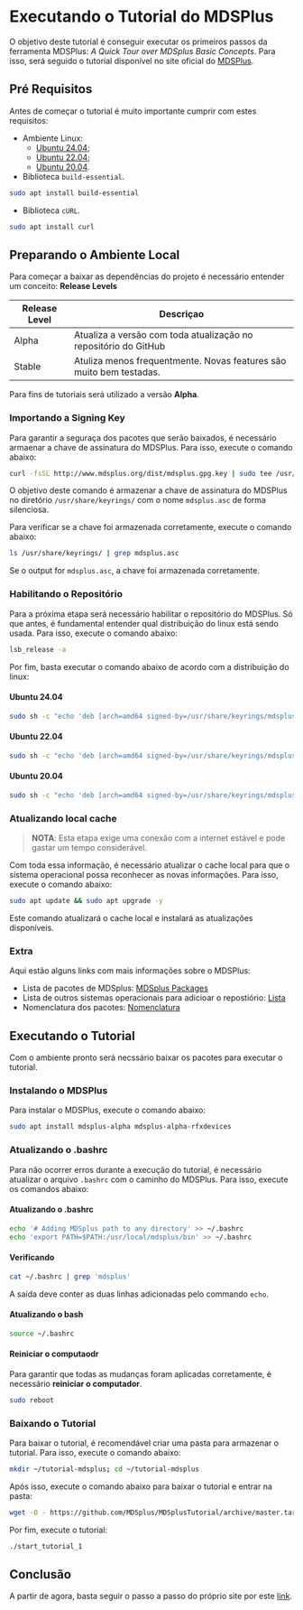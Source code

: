 # Executando o Tutorial do MDSPlus

O objetivo deste tutorial é conseguir executar os primeiros passos da ferramenta MDSPlus: *A Quick Tour over MDSplus Basic Concepts*. Para isso, será seguido o tutorial disponível no site oficial do [MDSPlus](https://www.mdsplus.org/index.php?title=Documentation:Tutorial:QuickOverview&open=1624466399993193889855&page=Tutorials%2FQuick+Tour).


## Pré Requisitos

Antes de começar o tutorial é muito importante cumprir com estes requisitos:

- Ambiente Linux:
    - [Ubuntu 24.04](https://ubuntu.com/download/desktop);
    - [Ubuntu 22.04](https://ubuntu.com/download/alternative-downloads#past-releases-and-other-flavours);
    - [Ubuntu 20.04](https://ubuntu.com/download/alternative-downloads#past-releases-and-other-flavours).
- Biblioteca `build-essential`.

```bash
sudo apt install build-essential
```
- Biblioteca `cURL`.

```bash
sudo apt install curl
```
## Preparando o Ambiente Local

Para começar a baixar as dependências do projeto é necessário entender um conceito: **Release Levels**

| Release Level| Descriçao                                                            	|
|--------|----------------------------------------------------------------------	|
| Alpha  | Atualiza a versão com toda atualização no repositório do GitHub   |
| Stable | Atuliza menos frequentmente. Novas features são muito bem testadas.|
 
Para fins de tutoriais será utilizado a versão **Alpha**.

### Importando a Signing Key

Para garantir a seguraça dos pacotes que serão baixados, é necessário armaenar a chave de assinatura do MDSPlus. Para isso, execute o comando abaixo:
```bash
curl -fsSL http://www.mdsplus.org/dist/mdsplus.gpg.key | sudo tee /usr/share/keyrings/mdsplus.asc > /dev/null
```

O objetivo deste comando é armazenar a chave de assinatura do MDSPlus no diretório `/usr/share/keyrings/` com o nome `mdsplus.asc` de forma silenciosa.

Para verificar se a chave foi armazenada corretamente, execute o comando abaixo:
```bash
ls /usr/share/keyrings/ | grep mdsplus.asc
```
Se o output for `mdsplus.asc`, a chave foi armazenada corretamente.

### Habilitando o Repositório

Para a próxima etapa será necessário habilitar o repositório do MDSPlus. Só que antes, é fundamental entender qual distribuição do linux está sendo usada. Para isso, execute o comando abaixo:

```bash
lsb_release -a
```

Por fim, basta executar o comando abaixo de acordo com a distribuição do linux:
#### Ubuntu 24.04
```bash
sudo sh -c "echo 'deb [arch=amd64 signed-by=/usr/share/keyrings/mdsplus.asc] http://www.mdsplus.org/dist/Ubuntu24/repo MDSplus alpha' > /etc/apt/sources.list.d/mdsplus.list"
```
#### Ubuntu 22.04
```bash
sudo sh -c "echo 'deb [arch=amd64 signed-by=/usr/share/keyrings/mdsplus.asc] http://www.mdsplus.org/dist/Ubuntu22/repo MDSplus alpha' > /etc/apt/sources.list.d/mdsplus.list"
```
#### Ubuntu 20.04
```bash
sudo sh -c "echo 'deb [arch=amd64 signed-by=/usr/share/keyrings/mdsplus.asc] http://www.mdsplus.org/dist/Ubuntu20/repo MDSplus alpha' > /etc/apt/sources.list.d/mdsplus.list"
```

### Atualizando local cache

> **NOTA**: Esta etapa exige uma conexão com a internet estável e pode gastar um tempo considerável.

Com toda essa informação, é necessário atualizar o cache local para que o sistema operacional possa reconhecer as novas informações. Para isso, execute o comando abaixo:
```bash
sudo apt update && sudo apt upgrade -y
```
Este comando atualizará o cache local e instalará as atualizações disponíveis.


### Extra

Aqui estão alguns links com mais informações sobre o MDSPlus:

- Lista de pacotes de MDSplus: [MDSplus Packages](https://www.mdsplus.org/index.php/Latest_Ubuntu/Debian_Packages#MDSplus_Packaging)
- Lista de outros sistemas operacionais para adicioar o repostiório: [Lista](https://www.mdsplus.org/index.php/Latest_Ubuntu/Debian_Packages#Enabling_MDSplus_Debian_Repository)
- Nomenclatura dos pacotes: [Nomenclatura](https://www.mdsplus.org/index.php/Latest_Ubuntu/Debian_Packages#Performing_the_installation)

## Executando o Tutorial

Com o ambiente pronto será necssário baixar os pacotes para executar o tutorial. 

### Instalando o MDSPlus

Para instalar o MDSPlus, execute o comando abaixo:
```bash
sudo apt install mdsplus-alpha mdsplus-alpha-rfxdevices
```

### Atualizando o .bashrc

Para não ocorrer erros durante a execução do tutorial, é necessário atualizar o arquivo `.bashrc` com o caminho do MDSPlus. Para isso, execute os comandos abaixo:

#### Atualizando o .bashrc
```bash
echo '# Adding MDSplus path to any directory' >> ~/.bashrc
echo 'export PATH=$PATH:/usr/local/mdsplus/bin' >> ~/.bashrc
```

#### Verificando
```bash
cat ~/.bashrc | grep 'mdsplus'
```
A saída deve conter as duas linhas adicionadas pelo commando `echo`.

#### Atualizando o bash
```bash
source ~/.bashrc
```

#### Reiniciar o computaodr
Para garantir que todas as mudanças foram aplicadas corretamente, é necessário **reiniciar o computador**.
```bash
sudo reboot
```

### Baixando o Tutorial
Para baixar o tutorial, é recomendável criar uma pasta para armazenar o tutorial. Para isso, execute o comando abaixo:
```bash
mkdir ~/tutorial-mdsplus; cd ~/tutorial-mdsplus
```

Após isso, execute o comando abaixo para baixar o tutorial e entrar na pasta:
```bash
wget -O - https://github.com/MDSplus/MDSplusTutorial/archive/master.tar.gz | tar zxf -; cd MDSplusTutorial-master
```
Por fim, execute o tutorial:
```bash
./start_tutorial_1
```

## Conclusão
A partir de agora, basta seguir o passo a passo do próprio site por este [link](https://www.mdsplus.org/index.php?title=Documentation:Tutorial:QuickOverview&open=1624466399993193889855&page=Tutorials%2FQuick+Tour#Tutorial_1:_MDSPlus_Experiment_Model_and_pulse_file_and_their_interfaces).